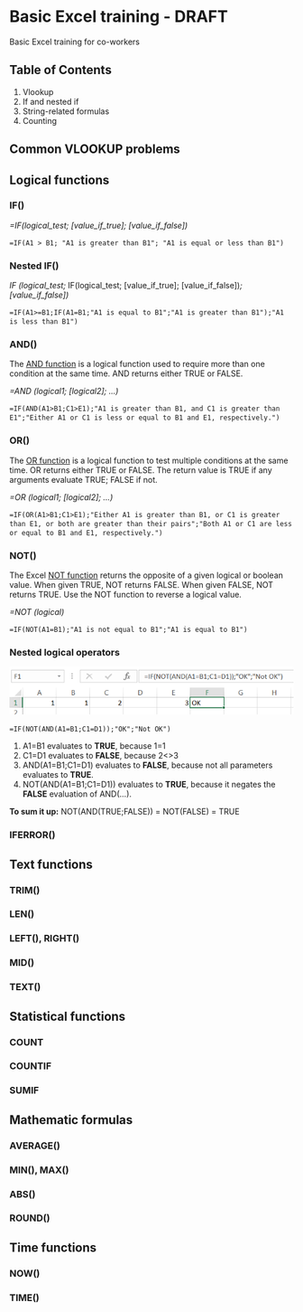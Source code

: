 # Basic Excel training - DRAFT
Basic Excel training for co-workers

## Table of Contents

1. Vlookup
1. If and nested if
1. String-related formulas
1. Counting

## Common VLOOKUP problems

## Logical functions
### IF()
*=IF(logical_test; [value_if_true]; [value_if_false])*

    =IF(A1 > B1; "A1 is greater than B1"; "A1 is equal or less than B1")
### Nested IF()
*IF (logical_test;* IF(logical_test; [value_if_true]; [value_if_false])*; [value_if_false])*

    =IF(A1>=B1;IF(A1=B1;"A1 is equal to B1";"A1 is greater than B1");"A1 is less than B1")
### AND()
The [AND function](https://exceljet.net/excel-functions/excel-and-function) is a logical function used to require more than one condition at the same time. AND returns either TRUE or FALSE.

*=AND (logical1; [logical2]; ...)*

    =IF(AND(A1>B1;C1>E1);"A1 is greater than B1, and C1 is greater than E1";"Either A1 or C1 is less or equal to B1 and E1, respectively.")
### OR()
The [OR function](https://exceljet.net/excel-functions/excel-or-function) is a logical function to test multiple conditions at the same time. OR returns either TRUE or FALSE. The return value is TRUE if any arguments evaluate TRUE; FALSE if not.

*=OR (logical1; [logical2]; ...)*

    =IF(OR(A1>B1;C1>E1);"Either A1 is greater than B1, or C1 is greater than E1, or both are greater than their pairs";"Both A1 or C1 are less or equal to B1 and E1, respectively.")
### NOT()
The Excel [NOT function](https://exceljet.net/excel-functions/excel-not-function) returns the opposite of a given logical or boolean value. When given TRUE, NOT returns FALSE. When given FALSE, NOT returns TRUE. Use the NOT function to reverse a logical value.

*=NOT (logical)*

    =IF(NOT(A1=B1);"A1 is not equal to B1";"A1 is equal to B1")
### Nested logical operators

![Nested logical operators](nested_logical.png?raw=true "Nested logical operators")

    =IF(NOT(AND(A1=B1;C1=D1));"OK";"Not OK")
1. A1=B1 evaluates to **TRUE**, because 1=1
1. C1=D1 evaluates to **FALSE**, because 2<>3
1. AND(A1=B1;C1=D1) evaluates to **FALSE**, because not all parameters evaluates to **TRUE**.
1. NOT(AND(A1=B1;C1=D1)) evaluates to **TRUE**, because it negates the **FALSE** evaluation of AND(...).

**To sum it up:** NOT(AND(TRUE;FALSE)) = NOT(FALSE) = TRUE

### IFERROR()

## Text functions
### TRIM()
### LEN()
### LEFT(), RIGHT()
### MID()
### TEXT()

## Statistical functions
### COUNT
### COUNTIF
### SUMIF

## Mathematic formulas
### AVERAGE()
### MIN(), MAX()
### ABS()
### ROUND()

## Time functions
### NOW()
### TIME()
